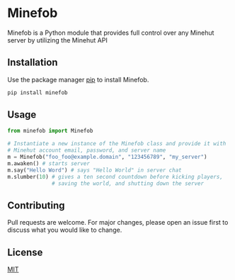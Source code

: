 # Minefob

Minefob is a Python module that provides full control
over any Minehut server by utilizing the Minehut API

## Installation

Use the package manager [pip](https://pypi.org/project/minefob) to install Minefob.

```bash
pip install minefob
```

## Usage

```python
from minefob import Minefob

# Instantiate a new instance of the Minefob class and provide it with
# Minehut account email, password, and server name
m = Minefob("foo_foo@example.domain", "123456789", "my_server")
m.awaken() # starts server
m.say("Hello Word") # says "Hello World" in server chat
m.slumber(10) # gives a ten second countdown before kicking players,
			  # saving the world, and shutting down the server
```

## Contributing
Pull requests are welcome. For major changes, please open an issue first to discuss what you would like to change.

## License
[MIT](https://choosealicense.com/licenses/mit/)